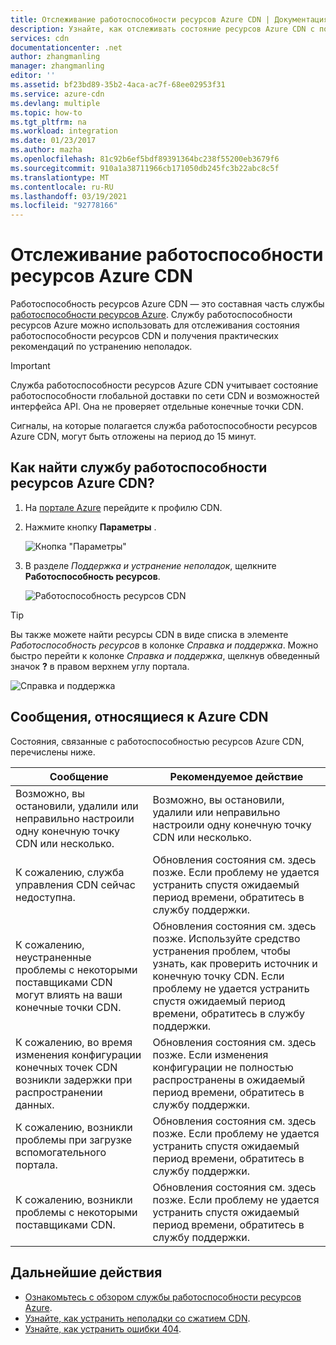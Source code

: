 ```yaml
---
title: Отслеживание работоспособности ресурсов Azure CDN | Документация Майкрософт
description: Узнайте, как отслеживать состояние ресурсов Azure CDN с помощью службы работоспособности ресурсов Azure.
services: cdn
documentationcenter: .net
author: zhangmanling
manager: zhangmanling
editor: ''
ms.assetid: bf23bd89-35b2-4aca-ac7f-68ee02953f31
ms.service: azure-cdn
ms.devlang: multiple
ms.topic: how-to
ms.tgt_pltfrm: na
ms.workload: integration
ms.date: 01/23/2017
ms.author: mazha
ms.openlocfilehash: 81c92b6ef5bdf89391364bc238f55200eb3679f6
ms.sourcegitcommit: 910a1a38711966cb171050db245fc3b22abc8c5f
ms.translationtype: MT
ms.contentlocale: ru-RU
ms.lasthandoff: 03/19/2021
ms.locfileid: "92778166"
---
```

# <a name="monitor-the-health-of-azure-cdn-resources"></a>Отслеживание работоспособности ресурсов Azure CDN
  
Работоспособность ресурсов Azure CDN — это составная часть службы [работоспособности ресурсов Azure](../service-health/resource-health-overview.md).  Службу работоспособности ресурсов Azure можно использовать для отслеживания состояния работоспособности ресурсов CDN и получения практических рекомендаций по устранению неполадок.

>[!IMPORTANT] 
>Служба работоспособности ресурсов Azure CDN учитывает состояние работоспособности глобальной доставки по сети CDN и возможностей интерфейса API.  Она не проверяет отдельные конечные точки CDN.
>
>Сигналы, на которые полагается служба работоспособности ресурсов Azure CDN, могут быть отложены на период до 15 минут.

## <a name="how-to-find-azure-cdn-resource-health"></a>Как найти службу работоспособности ресурсов Azure CDN?

1. На [портале Azure](https://portal.azure.com) перейдите к профилю CDN.

2. Нажмите кнопку **Параметры** .

    ![Кнопка "Параметры"](./media/cdn-resource-health/cdn-profile-settings.png)

3. В разделе *Поддержка и устранение неполадок*, щелкните **Работоспособность ресурсов**.

    ![Работоспособность ресурсов CDN](./media/cdn-resource-health/cdn-resource-health3.png)

>[!TIP] 
>Вы также можете найти ресурсы CDN в виде списка в элементе *Работоспособность ресурсов* в колонке *Справка и поддержка*.  Можно быстро перейти к колонке *Справка и поддержка*, щелкнув обведенный значок **?** в правом верхнем углу портала.
>
> ![Справка и поддержка](./media/cdn-resource-health/cdn-help-support.png)

## <a name="azure-cdn-specific-messages"></a>Сообщения, относящиеся к Azure CDN

Состояния, связанные с работоспособностью ресурсов Azure CDN, перечислены ниже.

|Сообщение | Рекомендуемое действие |
|---|---|
|Возможно, вы остановили, удалили или неправильно настроили одну конечную точку CDN или несколько. | Возможно, вы остановили, удалили или неправильно настроили одну конечную точку CDN или несколько.|
|К сожалению, служба управления CDN сейчас недоступна. | Обновления состояния см. здесь позже. Если проблему не удается устранить спустя ожидаемый период времени, обратитесь в службу поддержки.|
|К сожалению, неустраненные проблемы с некоторыми поставщиками CDN могут влиять на ваши конечные точки CDN. | Обновления состояния см. здесь позже. Используйте средство устранения проблем, чтобы узнать, как проверить источник и конечную точку CDN. Если проблему не удается устранить спустя ожидаемый период времени, обратитесь в службу поддержки. |
|К сожалению, во время изменения конфигурации конечных точек CDN возникли задержки при распространении данных. | Обновления состояния см. здесь позже. Если изменения конфигурации не полностью распространены в ожидаемый период времени, обратитесь в службу поддержки.|
|К сожалению, возникли проблемы при загрузке вспомогательного портала. | Обновления состояния см. здесь позже. Если проблему не удается устранить спустя ожидаемый период времени, обратитесь в службу поддержки.|
К сожалению, возникли проблемы с некоторыми поставщиками CDN. | Обновления состояния см. здесь позже. Если проблему не удается устранить спустя ожидаемый период времени, обратитесь в службу поддержки. |

## <a name="next-steps"></a>Дальнейшие действия

- [Ознакомьтесь с обзором службы работоспособности ресурсов Azure](../service-health/resource-health-overview.md).
- [Узнайте, как устранить неполадки со сжатием CDN](./cdn-troubleshoot-compression.md).
- [Узнайте, как устранить ошибки 404](./cdn-troubleshoot-endpoint.md).